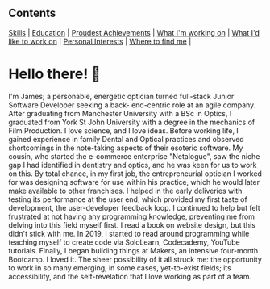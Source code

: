 ## Contents
[Skills](#skills) | [Education](#education) | [Proudest Achievements](#proudest-achievements) | [What I'm working on](#what-im-working-on) | [What I'd like to work on](what-id-like-to-work-on) | [Personal Interests](#personal-interests) | [Where to find me](#where-to-find-me) | 
# Hello there! 👋
I'm James; a personable, energetic optician turned full-stack Junior Software Developer seeking a back- end-centric role at an agile company. After graduating from Manchester University with a BSc in Optics, I graduated from York St John University with a degree in the mechanics of Film Production. I love science, and I love ideas. Before working life, I gained experience in family Dental and Optical practices and observed shortcomings in the note-taking aspects of their esoteric software. My cousin, who started the e-commerce enterprise "Netalogue", saw the niche gap I had identified in dentistry and optics, and he was keen for us to work on this. By total chance, in my first job, the entrepreneurial optician I worked for was designing software for use within his practice, which he would later make available to other franchises. I helped in the early deliveries with testing its performance at the user end, which provided my first taste of development, the user-developer feedback loop. I continued to help but felt frustrated at not having any programming knowledge, preventing me from delving into this field myself first. I read a book on website design, but this didn't stick with me. In 2019, I started to read around programming while teaching myself to create code via SoloLearn, Codecademy, YouTube tutorials. Finally, I began building things at Makers, an intensive four-month Bootcamp. I loved it. The sheer possibility of it all struck me: the opportunity to work in so many emerging, in some cases, yet-to-exist fields; its accessibility, and the self-revelation that I love working as part of a team.
